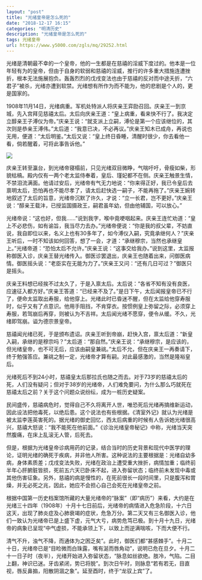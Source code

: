 ```yaml
---
layout: "post"
title: "光绪皇帝是怎么死的"
date: "2018-12-17 16:15"
categories: "明清历史"
description: "光绪皇帝是怎么死的"
tags: 光绪皇帝
url: https://www.y5000.com/zgls/mq/29252.html
---
```






光绪是清朝最不幸的一个皇帝，他的一生都是在慈禧的淫威下度过的。他本是一位年轻有为的皇帝，但由于自身的软弱和慈禧的淫威，推行的许多重大措施连遭挫折，根本无法施展抱负。轰轰烈烈的戊戌变法也由于慈禧的反对而中途夭折，“六君子”被杀，光绪亦遭到软禁。光绪想有所作为而不能为，他的悲剧是个人的，更是国家的。

1908年11月14日，光绪病重。军机处特派人将庆亲王弈劻召回。庆亲王一到京城，先入宫拜见慈禧太后。太后向庆亲王道：“皇上病重，看来快不行了。我决定立醇亲王子溥仪为帝。”庆亲王说：“就支派上立嗣，溥伦是第一个应该继位的，其次则是恭亲王溥伟。”太后道：“我意已决，不必再议。”庆亲王知木已成舟，再说也无用，便道：“太后明鉴。”太后又说：“皇上终日昏睡，清醒时很少，你去看他一看，倘若醒着，可将此事告诉他。”

![](https://img.y5000.com/uploads/allimg/180314/8-1P314163IU18.jpg)

庆亲王转至瀛台，到光绪帝寝榻前，只见光绪双目微睁，气喘吁吁，骨瘦如柴，形貌枯槁。殿内仅有一两个老太监侍奉着，皇后、瑾妃都不在侧。庆亲王触景生情，不禁泪流满面。他请过安后，光绪帝有气无力地说：“你来得正好，我已令皇后去禀明太后，恐怕再也不能尽孝了，请太后赶快选一嗣子，不能再拖了。”庆亲王婉转地叙述了太后的旨意，光绪帝沉默了许久，才说：“立一长君，岂不更好。”庆亲王说：“醇亲王载沣，已授监国摄政王，嗣君虽年幼，但由他辅国，可以放心。”

光绪帝说：“这也好，但我……”说到我字，喉中竟哽咽起来。庆亲王连忙劝道：“皇上不必悲伤，如有谕旨，我当尽力去办。”光绪帝便说：“你是我的叔父辈，不妨直说，我自即位以来，名义上也有30多年了，如今溥仪入嗣，究竟承继何人？”庆亲王听后，一时不知该如何回答，想了一会，才道：“承继穆宗，当然也承继皇上。”光绪帝道：“恐怕太后不允许。”庆亲王说：“这事交给我办。”说到这里，太监报称御医入诊，庆亲王替光绪传入。御医诊罢退出，庆亲王也随着出来，问御医病情。御医摇头说：“老臣实在无能为力了。”庆亲王又问：“还有几日可过？”御医只是摇头。

庆亲王料想已经挨不过太久了，于是入禀太后。太后说：“各省不知有没有良医，应速征入都方好。”庆亲王答道：“已经来不及了。”是日下午，太后闻报皇帝已不行了，便命太监取出寿服，给他穿上。光绪此时已昏迷不醒，但在太监给他穿寿服时，似乎又有了点意识。他用手阻挡，不肯穿衣。按惯例皇上弥留之际，必须穿上寿服，若驾崩后再穿，则被认为不吉祥。太后闻光绪不愿穿，便令从缓。不久，光绪即驾崩。谥为德宗景皇帝。

慈禧闻光绪已死，于是颁布遗诏。庆亲王听到帝崩，赶快入宫，禀太后道：“新皇入嗣，承继的是穆宗吗？”太后道：“那自然。”庆亲王说：“承继穆宗，是应该的，但光绪皇帝，也不可无后，应该由嗣皇兼祧。”太后不允，但在庆亲王一再奏请下，终于勉强答应。兼祧之制一定，光绪帝才算有嗣。对此最感激的，当然是隆裕皇后。

光绪死后不到24小时，慈禧皇太后那拉氏也随之而去。对于73岁的慈禧太后的死，人们没有疑问；但对于38岁的光绪帝，人们难免要问，为什么那么巧就死在慈禧太后之前？关于这个问题众说纷纭，成为一桩历史疑案。

民间盛传，慈禧病危时，觉得自己不久将离开人世，唯恐死后光绪再搞维新运动，因此设法把他毒死，以绝后患。这个说法也有些根据。《清室外记》就认为光绪是被太监李莲英害死的。据光绪的御史回忆，西太后病重的时候有人告诉她光绪很高兴，慈禧大怒说：“我不能死在他前面。”《诊治光绪皇帝秘记》中称，光绪当天突然腹痛，在床上乱滚无人管，后死去。

但是，根据为光绪皇帝诊病用药的记录，结合当时的历史背景和现代中医学的理论，证明光绪的确死于疾病，并非他人所害。这种说法的主要根据是：光绪自幼多病，身体素质差；戊戌变法失败，光绪在政治上遭受重大挫折，病情加重；临终前半年心肝腑脏皆损，死前五六天已卧床不起，进入弥留状态；临终前未发现中毒或其他伤害征象。另外，慈禧的病是慢性的，在死前很长一段时间里，只是腹泻和胃燥，并无必死之兆，因此，她应不会担心自己会死在光绪皇帝之前。

根据中国第一历史档案馆所藏的大量光绪帝的“脉案”（即“病历”）来看，大约是在光绪三十四年（1908年）十月十七日前后，光绪帝的病情进入危急阶段，十六日这天，出现了肺炎症及心肺衰竭的症状，危急万分。第二天又有三名御医入诊，他们一致认为光绪帝已是上盛下虚，元气大亏，病势危笃已极。到十月十九日，光绪帝的病象已呈现“中气虚损，不能承领上下，以致上而逆满喘咳，下而大便不行。

清气不升，浊气不降，而通体为之困乏矣”。此时，御医们都“甚感棘手”。十月二十日，光绪帝已是“目睑微而白珠露，嘴有涎而唇角动”，说明已危在旦夕。十月二十一日子时（夜半），光绪开始进入弥留状态，“脉息如丝欲绝。肢冷，气陷。二目上翻，神识已迷。牙齿紧闭，势已将脱”。到次日午时，则脉息“若有若无，目直视，唇反鼻搧，阳散阴涸之象”。延至酉时，终于“龙驭上宾”了。
